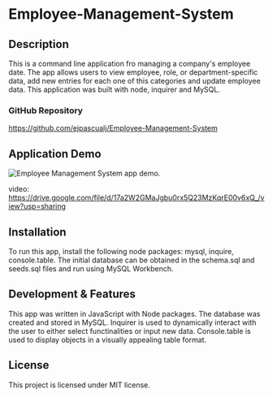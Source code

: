 # Employee-Management-System

## Description

This is a command line application fro managing a company's employee date. The app allows users to view employee, role, or department-specific data, add new entries for each one of this categories and  update employee data. This application was built with node, inquirer and MySQL.

### GitHub Repository

https://github.com/ejpascualj/Employee-Management-System


## Application Demo

![Employee Management System app demo.](./assets/app-demo.gif/)

video: https://drive.google.com/file/d/17a2W2GMaJgbu0rx5Q23MzKqrE00v6xQ_/view?usp=sharing


## Installation

To run this app, install the following node packages: mysql, inquire, console.table. The initial database can be obtained in the schema.sql and seeds.sql files and run using MySQL Workbench.

## Development & Features

This app was written in JavaScript with Node packages. The database was created and stored in MySQL. Inquirer is used to dynamically interact with the user to either select functinalities or input new data. Console.table is used to display objects in a visually appealing table format.

## License

This project is licensed under MIT license.
